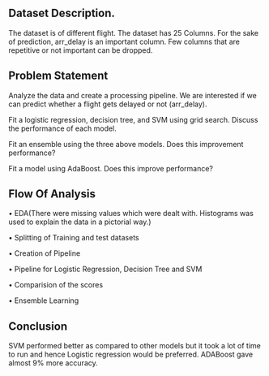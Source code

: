 ## Dataset Description.
The dataset is of different flight. The dataset has 25 Columns. For the sake of prediction, arr_delay is an important column. Few columns that are repetitive or not important can be dropped.

## Problem Statement
Analyze the data and create a processing pipeline. We are interested if we can predict whether a flight gets delayed or not (arr_delay).

Fit a logistic regression, decision tree, and SVM using grid search. Discuss the performance of each model.

Fit an ensemble using the three above models. Does this improvement performance?

Fit a model using AdaBoost. Does this improve performance?

## Flow Of Analysis
•	EDA(There were missing values which were dealt with. Histograms was used to explain the data in a pictorial way.)

•	Splitting of Training and test datasets

• Creation of Pipeline

• Pipeline for Logistic Regression, Decision Tree and SVM

• Comparision of the scores 

• Ensemble Learning

## Conclusion
SVM performed better as compared to other models but it took a lot of time to run and hence Logistic regression would be preferred.
ADABoost gave almost 9% more accuracy.
